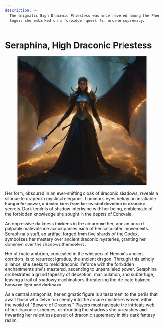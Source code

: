 ```yaml
---
description: >-
  The enigmatic High Draconic Priestess was once revered among the Phenixian
  Sages; she embarked on a forbidden quest for arcane supremacy.
---
```


# Seraphina, High Draconic Priestess

<figure><img src="../../../.gitbook/assets/image0_0-5.jpg" alt=""><figcaption></figcaption></figure>

Her form, obscured in an ever-shifting cloak of draconic shadows, reveals a silhouette draped in mystical elegance. Luminous eyes betray an insatiable hunger for power, a desire born from her twisted devotion to draconic secrets. Dark tendrils of shadow intertwine with her being, emblematic of the forbidden knowledge she sought in the depths of Echovale.

An oppressive darkness thickens in the air around her, and an aura of palpable malevolence accompanies each of her calculated movements. Seraphina's staff, an artifact forged from five shards of the Codex, symbolizes her mastery over ancient draconic mysteries, granting her dominion over the shadows themselves.

Her ultimate ambition, concealed in the whispers of Henion's ancient corridors, is to resurrect Ignatius, the ancient dragon. Through this unholy alliance, she seeks to meld draconic lifeforce with the forbidden enchantments she's mastered, ascending to unparalleled power. Seraphina orchestrates a grand tapestry of deception, manipulation, and subterfuge, leaving a trail of shadowy machinations threatening the delicate balance between light and darkness.

As a central antagonist, her enigmatic figure is a testament to the perils that await those who delve too deeply into the arcane mysteries woven within the world of "Beware of Dragons." Players must navigate the intricate web of her draconic schemes, confronting the shadows she unleashes and thwarting her relentless pursuit of draconic supremacy in this dark fantasy realm.
